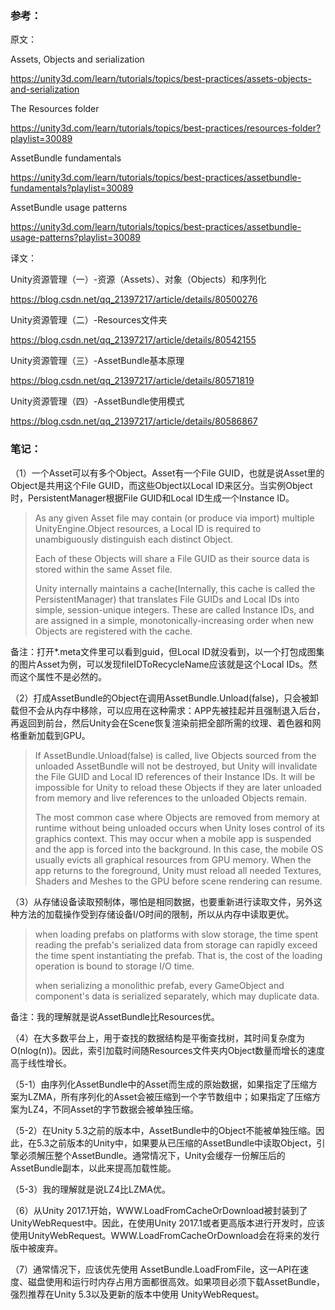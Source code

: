 ### 参考：

原文：

Assets, Objects and serialization

https://unity3d.com/learn/tutorials/topics/best-practices/assets-objects-and-serialization

The Resources folder

https://unity3d.com/learn/tutorials/topics/best-practices/resources-folder?playlist=30089

AssetBundle fundamentals

https://unity3d.com/learn/tutorials/topics/best-practices/assetbundle-fundamentals?playlist=30089

AssetBundle usage patterns

https://unity3d.com/learn/tutorials/topics/best-practices/assetbundle-usage-patterns?playlist=30089

译文：

Unity资源管理（一）-资源（Assets）、对象（Objects）和序列化

https://blog.csdn.net/qq_21397217/article/details/80500276

Unity资源管理（二）-Resources文件夹

https://blog.csdn.net/qq_21397217/article/details/80542155

Unity资源管理（三）-AssetBundle基本原理

https://blog.csdn.net/qq_21397217/article/details/80571819

Unity资源管理（四）-AssetBundle使用模式

https://blog.csdn.net/qq_21397217/article/details/80586867

### 笔记：

（1）一个Asset可以有多个Object。Asset有一个File GUID，也就是说Asset里的Object是共用这个File GUID，而这些Object以Local ID来区分。当实例Object时，PersistentManager根据File GUID和Local ID生成一个Instance ID。
> As any given Asset file may contain (or produce via import) multiple UnityEngine.Object resources, a Local ID is required to unambiguously distinguish each distinct Object.
>
>  Each of these Objects will share a File GUID as their source data is stored within the same Asset file. 
>
> Unity internally maintains a cache(Internally, this cache is called the PersistentManager) that translates File GUIDs and Local IDs into simple, session-unique integers. These are called Instance IDs, and are assigned in a simple, monotonically-increasing order when new Objects are registered with the cache.

备注：打开*.meta文件里可以看到guid，但Local ID就没看到，以一个打包成图集的图片Asset为例，可以发现fileIDToRecycleName应该就是这个Local IDs。然而这个属性不是必然的。

（2）打成AssetBundle的Object在调用AssetBundle.Unload(false)，只会被卸载但不会从内存中移除，可以应用在这种需求：APP先被挂起并且强制退入后台，再返回到前台，然后Unity会在Scene恢复渲染前把全部所需的纹理、着色器和网格重新加载到GPU。
> If AssetBundle.Unload(false) is called, live Objects sourced from the unloaded AssetBundle will not be destroyed, but Unity will invalidate the File GUID and Local ID references of their Instance IDs. It will be impossible for Unity to reload these Objects if they are later unloaded from memory and live references to the unloaded Objects remain.
>
> The most common case where Objects are removed from memory at runtime without being unloaded occurs when Unity loses control of its graphics context. This may occur when a mobile app is suspended and the app is forced into the background. In this case, the mobile OS usually evicts all graphical resources from GPU memory. When the app returns to the foreground, Unity must reload all needed Textures, Shaders and Meshes to the GPU before scene rendering can resume.

（3）从存储设备读取预制体，哪怕是相同数据，也要重新进行读取文件，另外这种方法的加载操作受到存储设备I/O时间的限制，所以从内存中读取更优。
> when loading prefabs on platforms with slow storage, the time spent reading the prefab's serialized data from storage can rapidly exceed the time spent instantiating the prefab. That is, the cost of the loading operation is bound to storage I/O time.
>
> when serializing a monolithic prefab, every GameObject and component's data is serialized separately, which may duplicate data.

备注：我的理解就是说AssetBundle比Resources优。

（4）在大多数平台上，用于查找的数据结构是平衡查找树，其时间复杂度为O(nlog(n))。因此，索引加载时间随Resources文件夹内Object数量而增长的速度高于线性增长。

（5-1）由序列化AssetBundle中的Asset而生成的原始数据，如果指定了压缩方案为LZMA，所有序列化的Asset会被压缩到一个字节数组中；如果指定了压缩方案为LZ4，不同Asset的字节数据会被单独压缩。

（5-2）在Unity 5.3之前的版本中，AssetBundle中的Object不能被单独压缩。因此，在5.3之前版本的Unity中，如果要从已压缩的AssetBundle中读取Object，引擎必须解压整个AssetBundle。通常情况下，Unity会缓存一份解压后的AssetBundle副本，以此来提高加载性能。

（5-3）我的理解就是说LZ4比LZMA优。

（6）从Unity 2017.1开始，WWW.LoadFromCacheOrDownload被封装到了UnityWebRequest中。因此，在使用Unity 2017.1或者更高版本进行开发时，应该使用UnityWebRequest。WWW.LoadFromCacheOrDownload会在将来的发行版中被废弃。

（7）通常情况下，应该优先使用 AssetBundle.LoadFromFile，这一API在速度、磁盘使用和运行时内存占用方面都很高效。如果项目必须下载AssetBundle，强烈推荐在Unity 5.3以及更新的版本中使用 UnityWebRequest。

